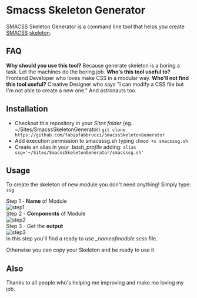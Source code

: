Smacss Skeleton Generator
=========================

SMACSS Skeleton Generator is a command line tool that helps you create [SMACSS](http://smacss.com/) [skeleton](http://en.wikipedia.org/wiki/Skeleton_(computer_programming)).

FAQ
---
**Why should you use this tool?**
Because generate skeleton is a boring a task. Let the machines do the boring job.
**Who's this tool useful to?**
Frontend Developer who loves make CSS in a modular way.
**Who'll not find this tool useful?**
Creative Designer who says "I can modify a CSS file but I'm not able to create a new one."
And astronauts too.

Installation
------------
- Checkout this repository in your *Sites folder* (eg. ~/Sites/SmacssSkeletonGenerator)
`git clone https://github.com/fabiofabbrucci/SmacssSkeletonGenerator`
- Add execution permission to smacsssg.sh typing 
`chmod +x smacsssg.sh`
- Create an alias in your *.bash_profile* adding:
`alias ssg='~/Sites/SmacssSkeletonGenerator/smacsssg.sh'`

Usage
-----

To create the skeleton of new module you don't need anything!
Simply type:
`ssg`

Step 1 - **Name** of Module  
![step1](http://fabbrucci.me/ssg/ssg.step1.png)  
Step 2 - **Components** of Module  
![step2](http://fabbrucci.me/ssg/ssg.step2.png)  
Step 3 - Get the **output**  
![step3](http://fabbrucci.me/ssg/ssg.step3.png)  
In this step you'll find a ready to use *_nameofmodule.scss* file.

Otherwise you can copy your Skeleton and be ready to use it.

Also
----
Thanks to all people who's helping me improving and make me loving my job.
